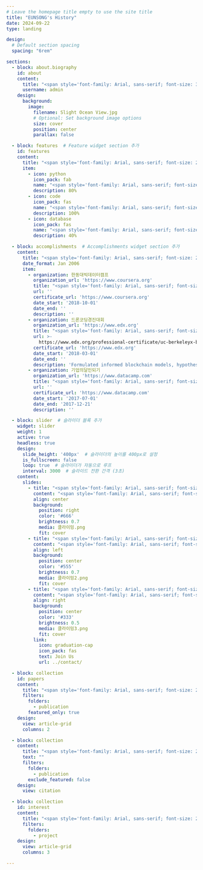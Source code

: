 ```yaml
---
# Leave the homepage title empty to use the site title
title: "EUNSONG's History"
date: 2024-09-22
type: landing

design:
  # Default section spacing
  spacing: "6rem"

sections:
  - block: about.biography
    id: about
    content:
      title: "<span style='font-family: Arial, sans-serif; font-size: 36px;'>About Me</span>"
      username: admin
    design:
      background:
        image:
          filename: Slight Ocean View.jpg
          # Optional: Set background image options
          size: cover
          position: center
          parallax: false

  - block: features  # Feature widget section 추가
    id: features
    content:
      title: "<span style='font-family: Arial, sans-serif; font-size: 28px;'>MY SKILLS</span>"
      item:
        - icon: python
          icon_pack: fab
          name: "<span style='font-family: Arial, sans-serif; font-size: 22px;'>Python</span>"
          description: 80%
        - icon: code
          icon_pack: fas
          name: "<span style='font-family: Arial, sans-serif; font-size: 22px;'>C/C++</span>"
          description: 100%
        - icon: database
          icon_pack: fas
          name: "<span style='font-family: Arial, sans-serif; font-size: 22px;'>SQL</span>"
          description: 40%

  - block: accomplishments  # Accomplishments widget section 추가
    content:
      title: "<span style='font-family: Arial, sans-serif; font-size: 28px;'>My Experience</span>"
      date_format: Jan 2006
      item:
        - organization: 한동대빅데이터캠프
          organization_url: 'https://www.coursera.org'
          title: "<span style='font-family: Arial, sans-serif; font-size: 22px;'>sLLM으로 배우는 생성형 AI</span>"
          url: ''
          certificate_url: 'https://www.coursera.org'
          date_start: '2018-10-01'
          date_end: ''
          description: ''
        - organization: 드론코딩경진대회
          organization_url: 'https://www.edx.org'
          title: "<span style='font-family: Arial, sans-serif; font-size: 22px;'>Blockchain Fundamentals</span>"
          url: >-
            https://www.edx.org/professional-certificate/uc-berkeleyx-blockchain-fundamentals      
          certificate_url: 'https://www.edx.org'
          date_start: '2018-03-01'
          date_end: ''
          description: 'Formulated informed blockchain models, hypotheses, and use cases.'
        - organization: 기업의달인되기
          organization_url: 'https://www.datacamp.com'
          title: "<span style='font-family: Arial, sans-serif; font-size: 22px;'>Object-Oriented Programming in R: S3 and R6 Course</span>"
          url: ''
          certificate_url: 'https://www.datacamp.com'
          date_start: '2017-07-01'
          date_end: '2017-12-21'
          description: ''

  - block: slider  # 슬라이더 블록 추가
    widget: slider
    weight: 1
    active: true
    headless: true
    design:
      slide_height: '400px'  # 슬라이더의 높이를 400px로 설정
      is_fullscreen: false
      loop: true  # 슬라이더가 자동으로 루프
      interval: 3000  # 슬라이드 전환 간격 (3초)
    content:
      slides:
        - title: "<span style='font-family: Arial, sans-serif; font-size: 24px;'>👋 Welcome to the group</span>"
          content: "<span style='font-family: Arial, sans-serif; font-size: 18px;'>Take a look at what we're working on...</span>"
          align: center
          background:
            position: right
            color: '#666'
            brightness: 0.7
            media: 클라이밍.png
            fit: cover
        - title: "<span style='font-family: Arial, sans-serif; font-size: 24px;'>Lunch & Learn ☕️</span>"
          content: "<span style='font-family: Arial, sans-serif; font-size: 18px;'>Share your knowledge with the group and explore exciting new topics together!</span>"
          align: left
          background:
            position: center
            color: '#555'
            brightness: 0.7
            media: 클라이밍2.png
            fit: cover
        - title: "<span style='font-family: Arial, sans-serif; font-size: 24px;'>World-Class Semiconductor Lab</span>"
          content: "<span style='font-family: Arial, sans-serif; font-size: 18px;'>Just opened last month!</span>"
          align: right
          background:
            position: center
            color: '#333'
            brightness: 0.5
            media: 클라이밍3.png
            fit: cover
          link:
            icon: graduation-cap
            icon_pack: fas
            text: Join Us
            url: ../contact/

  - block: collection
    id: papers
    content:
      title: "<span style='font-family: Arial, sans-serif; font-size: 28px;'>기업 인터뷰</span>"
      filters:
        folders:
          - publication
        featured_only: true
    design:
      view: article-grid
      columns: 2

  - block: collection
    content:
      title: "<span style='font-family: Arial, sans-serif; font-size: 28px;'>Recent Publications</span>"
      text: ""
      filters:
        folders:
          - publication
        exclude_featured: false
    design:
      view: citation

  - block: collection
    id: interest
    content:
      title: "<span style='font-family: Arial, sans-serif; font-size: 28px;'>Projects</span>"
      filters:
        folders:
          - project
    design:
      view: article-grid
      columns: 3

---
```

